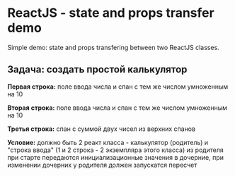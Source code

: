 # ReactJS - state and props transfer demo
Simple demo: state and props transfering between two ReactJS classes.

## Задача: создать простой калькулятор

**Первая строка:** поле ввода числа и спан с тем же числом умноженным на 10

**Вторая строка:** поле ввода числа и спан с тем же числом умноженным на 10

**Третья строка:** спан с суммой двух чисел из верхних спанов

**Условие:** должно быть 2 реакт класса - калькулятор (родитель) и "строка ввода" (1 и 2 строка - 2 экземпляра этого класса)
из родителя при старте передаются инициализационные значения в дочерние,
при изменении дочерних у родителя должен запускатся пересчет
